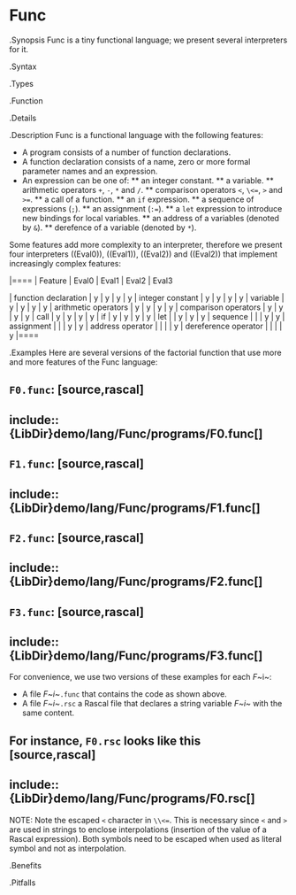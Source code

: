 # Func

.Synopsis
Func is a tiny functional language; we present several interpreters for it.

.Syntax

.Types

.Function

.Details

.Description
Func is a functional language with the following features:

* A program consists of a number of function declarations.
* A function declaration consists of a name, zero or more formal parameter names and an expression.
* An expression can be one of:
  **  an integer constant.
  **  a variable.
  **  arithmetic operators `+`, `-`, `*` and `/`.
  **  comparison operators `<`, `\<=`, `>` and `>=`.
  **  a call of a function.
  **  an `if` expression.
  **  a sequence of expressions (`;`).
  **  an assignment (`:=`).
  **  a `let` expression to introduce new bindings for local variables.
  **  an address of a variables (denoted by `&`).
  **  derefence of a variable (denoted by `*`).


Some features add more complexity to an interpreter, therefore
we present four interpreters ((Eval0)), ((Eval1)), ((Eval2)) and ((Eval2))
that implement increasingly complex features:


|====
| Feature              | Eval0 | Eval1 | Eval2 | Eval3

| function declaration | y     | y     | y     | y
| integer constant     | y     | y     | y     | y
| variable             | y     | y     | y     | y
| arithmetic operators | y     | y     | y     | y
| comparison operators | y     | y     | y     | y
| call                 | y     | y     | y     | y
| if                   | y     | y     | y     | y
| let                  |       | y     | y     | y
| sequence             |       |       | y     | y
| assignment           |       |       | y     | y
| address operator     |       |       |       | y
| dereference operator |       |       |       | y
|====

.Examples
Here are several versions of the factorial function
that use more and more features of the Func language:

`F0.func`:
[source,rascal]
----
include::{LibDir}demo/lang/Func/programs/F0.func[]
----

`F1.func`:
[source,rascal]
----
include::{LibDir}demo/lang/Func/programs/F1.func[]
----

`F2.func`:
[source,rascal]
----
include::{LibDir}demo/lang/Func/programs/F2.func[]
----

`F3.func`:
[source,rascal]
----
include::{LibDir}demo/lang/Func/programs/F3.func[]
----

                
For convenience, we use two versions of these examples for each _F_~i~:

*  A file _F~i~_`.func` that contains the code as shown above.
*  A file _F~i~_`.rsc` a Rascal file that declares a string variable _F~i~_ with the same content.


For instance, `F0.rsc` looks like this 
[source,rascal]
----
include::{LibDir}demo/lang/Func/programs/F0.rsc[]
----

NOTE: Note the escaped `<` character in `\\<=`. This is necessary since `<` and `>` are used
in strings to enclose interpolations (insertion of the value of a Rascal expression).
Both symbols need to be escaped when used as literal symbol and not as interpolation.
                
.Benefits

.Pitfalls

